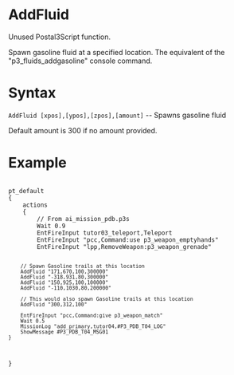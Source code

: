 # AddFluid
<p>Unused Postal3Script function.
<p>Spawn gasoline fluid at a specified location. The equivalent of the "p3_fluids_addgasoline" console command.
<h1>Syntax</h1>
<p><code class="language-js">AddFluid [xpos],[ypos],[zpos],[amount]</code> -- Spawns gasoline fluid
<p>Default amount is 300 if no amount provided.
<h1>Example</h1>
<pre><code class="language-js">
pt_default
{
	actions
	{
		// From ai_mission_pdb.p3s
		Wait 0.9
		EntFireInput tutor03_teleport,Teleport
		EntFireInput "pcc,Command:use p3_weapon_emptyhands"
		EntFireInput "lpp,RemoveWeapon:p3_weapon_grenade"
		
		// Spawn Gasoline trails at this location
		AddFluid "171,670,100,300000"
		AddFluid "-318,931,80,300000"
		AddFluid "150,925,100,100000"
		AddFluid "-110,1030,80,200000"
		
		// This would also spawn Gasoline trails at this location
		AddFluid "300,312,100"
		
		EntFireInput "pcc,Command:give p3_weapon_match"
		Wait 0.5
		MissionLog "add_primary,tutor04,#P3_PDB_T04_LOG"
		ShowMessage #P3_PDB_T04_MSG01
	}
}
</code></pre>